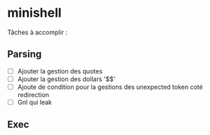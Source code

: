 # minishell

Tâches à accomplir :

## Parsing

- [ ] Ajouter la gestion des quotes
- [ ] Ajouter la gestion des dollars '$$'
- [ ] Ajoute de condition pour la gestions des unexpected token coté redirection
- [ ] Gnl qui leak 

## Exec
